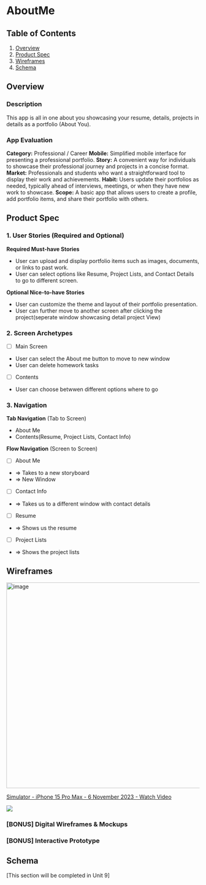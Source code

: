 
# AboutMe

## Table of Contents

1. [Overview](#Overview)
2. [Product Spec](#Product-Spec)
3. [Wireframes](#Wireframes)
4. [Schema](#Schema)

## Overview

### Description

This app is all in one about you showcasing your resume, details, projects in details as a portfolio (About You). 
### App Evaluation

**Category:** Professional / Career
**Mobile:** Simplified mobile interface for presenting a professional portfolio.
**Story:** A convenient way for individuals to showcase their professional journey and projects in a concise format.
**Market:** Professionals and students who want a straightforward tool to display their work and achievements.
**Habit:** Users update their portfolios as needed, typically ahead of interviews, meetings, or when they have new work to showcase.
**Scope:** A basic app that allows users to create a profile, add portfolio items, and share their portfolio with others.

## Product Spec

### 1. User Stories (Required and Optional)

**Required Must-have Stories**

* User can upload and display portfolio items such as images, documents, or links to past work.
* User can select options like Resume, Project Lists, and Contact Details to go to different screen.



**Optional Nice-to-have Stories**

* User can customize the theme and layout of their portfolio presentation.
* User can further move to another screen after clicking the project(seperate window showcasing detail project View)


### 2. Screen Archetypes

- [ ] Main Screen
* User can select the About me button to move to new window
* User can delete homework tasks
- [ ] Contents
* User can choose betwwen different options where to go


### 3. Navigation

**Tab Navigation** (Tab to Screen)

* About Me
* Contents(Resume, Project Lists, Contact Info)


**Flow Navigation** (Screen to Screen)

- [ ] About Me
* => Takes to a new storyboard
* => New Window
- [ ] Contact Info
* => Takes us to a different window with contact details
- [ ] Resume
* => Shows us the resume
- [ ] Project Lists
* => Shows the project lists


## Wireframes

<img width="537" alt="image" src="https://github.com/ankur9301/AboutMe/assets/114321826/0a8e792b-88d3-41a6-92ba-6466d8b142ec">

  <a href="https://www.loom.com/share/93d2f655fdf648d3bfb9b60cc0e6bfe6">
    <p>Simulator - iPhone 15 Pro Max - 6 November 2023 - Watch Video</p>
  </a>
  <a href="https://www.loom.com/share/93d2f655fdf648d3bfb9b60cc0e6bfe6">
    <img style="max-width:300px;" src="https://cdn.loom.com/sessions/thumbnails/93d2f655fdf648d3bfb9b60cc0e6bfe6-with-play.gif">
  </a>




### [BONUS] Digital Wireframes & Mockups

### [BONUS] Interactive Prototype

## Schema 

[This section will be completed in Unit 9]
